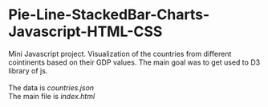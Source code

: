 # Pie-Line-StackedBar-Charts-Javascript-HTML-CSS
Mini Javascript project. Visualization of the countries from different cointinents based on their GDP values. The main goal was to get used to D3 library of js.<br/><br/>
The data is <i>countries.json</i><br/>
The main file is <i>index.html</i>
